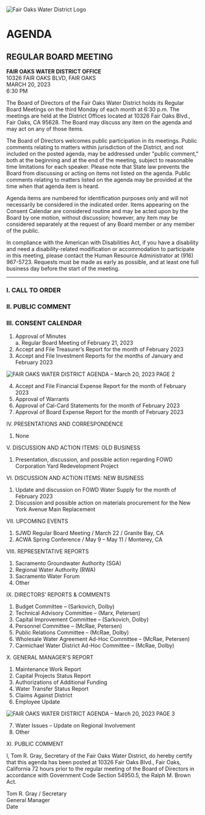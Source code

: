 <!-- Page 1 -->
![Fair Oaks Water District Logo](https://example.com/logo.png)

# AGENDA
## REGULAR BOARD MEETING

**FAIR OAKS WATER DISTRICT OFFICE**  
10326 FAIR OAKS BLVD, FAIR OAKS  
MARCH 20, 2023  
6:30 PM  

The Board of Directors of the Fair Oaks Water District holds its Regular Board Meetings on the third Monday of each month at 6:30 p.m. The meetings are held at the District Offices located at 10326 Fair Oaks Blvd., Fair Oaks, CA 95628. The Board may discuss any item on the agenda and may act on any of those items.

The Board of Directors welcomes public participation in its meetings. Public comments relating to matters within jurisdiction of the District, and not included on the posted agenda, may be addressed under "public comment," both at the beginning and at the end of the meeting, subject to reasonable time limitations for each speaker. Please note that State law prevents the Board from discussing or acting on items not listed on the agenda. Public comments relating to matters listed on the agenda may be provided at the time when that agenda item is heard.

Agenda items are numbered for identification purposes only and will not necessarily be considered in the indicated order. Items appearing on the Consent Calendar are considered routine and may be acted upon by the Board by one motion, without discussion; however, any item may be considered separately at the request of any Board member or any member of the public.

In compliance with the American with Disabilities Act, if you have a disability and need a disability-related modification or accommodation to participate in this meeting, please contact the Human Resource Administrator at (916) 967-5723. Requests must be made as early as possible, and at least one full business day before the start of the meeting.

---

### I. CALL TO ORDER

### II. PUBLIC COMMENT

### III. CONSENT CALENDAR
1. Approval of Minutes  
   a. Regular Board Meeting of February 21, 2023  
2. Accept and File Treasurer’s Report for the month of February 2023  
3. Accept and File Investment Reports for the months of January and February 2023  
<!-- Page 2 -->
![FAIR OAKS WATER DISTRICT AGENDA – March 20, 2023 PAGE 2](https://via.placeholder.com/993x768.png?text=FAIR+OAKS+WATER+DISTRICT+AGENDA+%E2%80%93+March+20%2C+2023+PAGE+2)

4. Accept and File Financial Expense Report for the month of February 2023  
5. Approval of Warrants  
6. Approval of Cal-Card Statements for the month of February 2023  
7. Approval of Board Expense Report for the month of February 2023  

IV. PRESENTATIONS AND CORRESPONDENCE  
1. None  

V. DISCUSSION AND ACTION ITEMS: OLD BUSINESS  
1. Presentation, discussion, and possible action regarding FOWD Corporation Yard Redevelopment Project  

VI. DISCUSSION AND ACTION ITEMS: NEW BUSINESS  
1. Update and discussion on FOWD Water Supply for the month of February 2023  
2. Discussion and possible action on materials procurement for the New York Avenue Main Replacement  

VII. UPCOMING EVENTS  
1. SJWD Regular Board Meeting / March 22 / Granite Bay, CA  
2. ACWA Spring Conference / May 9 – May 11 / Monterey, CA  

VIII. REPRESENTATIVE REPORTS  
1. Sacramento Groundwater Authority (SGA)  
2. Regional Water Authority (RWA)  
3. Sacramento Water Forum  
4. Other  

IX. DIRECTORS’ REPORTS & COMMENTS  
1. Budget Committee – (Sarkovich, Dolby)  
2. Technical Advisory Committee – (Marx, Petersen)  
3. Capital Improvement Committee – (Sarkovich, Dolby)  
4. Personnel Committee – (McRae, Petersen)  
5. Public Relations Committee – (McRae, Dolby)  
6. Wholesale Water Agreement Ad-Hoc Committee – (McRae, Petersen)  
7. Carmichael Water District Ad-Hoc Committee – (McRae, Dolby)  

X. GENERAL MANAGER'S REPORT  
1. Maintenance Work Report  
2. Capital Projects Status Report  
3. Authorizations of Additional Funding  
4. Water Transfer Status Report  
5. Claims Against District  
6. Employee Update  
<!-- Page 3 -->
![FAIR OAKS WATER DISTRICT AGENDA – March 20, 2023 PAGE 3](https://via.placeholder.com/993x768.png?text=FAIR+OAKS+WATER+DISTRICT+AGENDA+%E2%80%93+March+20%2C+2023+PAGE+3)

7. Water Issues – Update on Regional Involvement  
8. Other  

XI. PUBLIC COMMENT  

I, Tom R. Gray, Secretary of the Fair Oaks Water District, do hereby certify that this agenda has been posted at 10326 Fair Oaks Blvd., Fair Oaks, California 72 hours prior to the regular meeting of the Board of Directors in accordance with Government Code Section 54950.5, the Ralph M. Brown Act.  

Tom R. Gray / Secretary  
General Manager  
Date  
